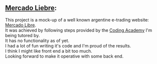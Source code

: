 [Mercado Liebre](https://mercado-liebre-smg.herokuapp.com/):
---
This project is a mock-up of a well known argentine e-trading website: [Mercado Libre](https://www.mercadolibre.com.ar/).  
It was achieved by following steps provided by the [Coding Academy](https://www.digitalhouse.com/) I'm being tutored by.  
It has no functionality as of yet.  
I had a lot of fun writing it's code and I'm proud of the results.  
I think I might like front end a bit too much.  
Looking forward to make it operative with some back end.  